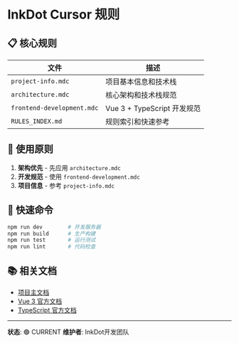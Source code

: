 # InkDot Cursor 规则

## 📋 核心规则

| 文件                       | 描述                        |
| -------------------------- | --------------------------- |
| `project-info.mdc`         | 项目基本信息和技术栈        |
| `architecture.mdc`         | 核心架构和技术栈规范        |
| `frontend-development.mdc` | Vue 3 + TypeScript 开发规范 |
| `RULES_INDEX.md`           | 规则索引和快速参考          |

## 🎯 使用原则

1. **架构优先** - 先应用 `architecture.mdc`
2. **开发规范** - 使用 `frontend-development.mdc`
3. **项目信息** - 参考 `project-info.mdc`

## 🔧 快速命令

```bash
npm run dev        # 开发服务器
npm run build      # 生产构建
npm run test       # 运行测试
npm run lint       # 代码检查
```

## 📚 相关文档

- [项目主文档](../../docs/development/project-rules.md)
- [Vue 3 官方文档](https://vuejs.org/)
- [TypeScript 官方文档](https://www.typescriptlang.org/)

---

**状态**: 🟢 CURRENT
**维护者**: InkDot开发团队
